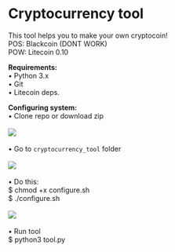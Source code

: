 **<h1>Cryptocurrency tool</h1>**

This tool helps you to make your own cryptocoin!</br>
POS: Blackcoin (DONT WORK)</br>
POW: Litecoin 0.10<br/>

**Requirements:**</br>
• Python 3.x</br>
• Git</br>
• Litecoin deps.</br>

**Configuring system:**</br>
• Clone repo or download zip</br></br>
<img src="https://github.com/grumpydevelop/cryptocurrency_tool/blob/master/img/1.png"></br></br>
• Go to ```cryptocurrency_tool``` folder</br></br>
<img src="https://github.com/grumpydevelop/cryptocurrency_tool/blob/master/img/2.png"></br></br>
• Do this:</br>
$ chmod +x configure.sh</br>
$ ./configure.sh </br></br>
<img src="https://github.com/grumpydevelop/cryptocurrency_tool/blob/master/img/3.png"></br></br>
• Run tool</br>
$ python3 tool.py
